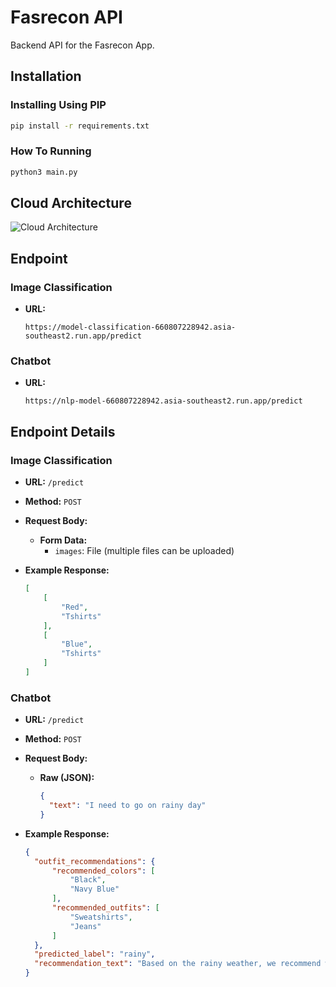 # Fasrecon API

Backend API for the Fasrecon App.

## Installation

### Installing Using PIP

```bash
pip install -r requirements.txt
```

### How To Running

```bash
python3 main.py
```

## Cloud Architecture

![Cloud Architecture](https://github.com/TirtaKY25/Fasrecon_App/blob/main/Cloud%20Computing/Cloud%20Architecture.jpg)

## Endpoint

### Image Classification

- **URL:**
  ```
  https://model-classification-660807228942.asia-southeast2.run.app/predict
  ```

### Chatbot

- **URL:**
  ```
  https://nlp-model-660807228942.asia-southeast2.run.app/predict
  ```

## Endpoint Details

### Image Classification

- **URL:** `/predict`
- **Method:** `POST`
- **Request Body:**
  - **Form Data:**
    - `images`: File (multiple files can be uploaded)
  
- **Example Response:**

  ```json
  [
      [
          "Red",
          "Tshirts"
      ],
      [
          "Blue",
          "Tshirts"
      ]
  ]
  ```

### Chatbot

- **URL:** `/predict`
- **Method:** `POST`
- **Request Body:**
  - **Raw (JSON):**
  
    ```json
    {
      "text": "I need to go on rainy day"
    }
    ```
  
- **Example Response:**
  
  ```json
  {
    "outfit_recommendations": {
        "recommended_colors": [
            "Black",
            "Navy Blue"
        ],
        "recommended_outfits": [
            "Sweatshirts",
            "Jeans"
        ]
    },
    "predicted_label": "rainy",
    "recommendation_text": "Based on the rainy weather, we recommend wearing: Sweatshirts, Jeans in colors like Black, Navy Blue."
  }
  ```
